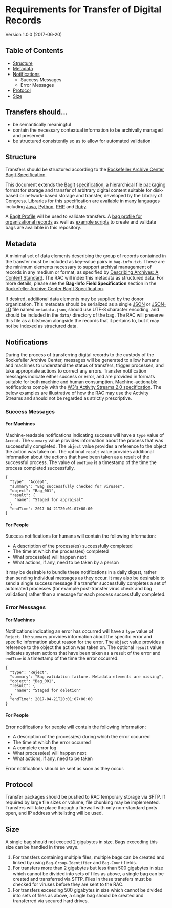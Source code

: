 # Requirements for Transfer of Digital Records

Version 1.0.0 (2017-06-20)

## Table of Contents
*   [Structure](#structure)
*   [Metadata](#metadata)
*   [Notifications](#notifications)
    *   Success Messages
    *   Error Messages
*   [Protocol](#protocol)
*   [Size](#size)

## Transfers should...

*   be semantically meaningful
*   contain the necessary contextual information to be archivally managed and preserved
*   be structured consistently so as to allow for automated validation

## Structure

Transfers should be structured according to the [Rockefeller Archive Center BagIt Specification](bagit-specification.md).

This document extends the [BagIt specification](https://tools.ietf.org/html/draft-kunze-bagit-14), a hierarchical file packaging format for storage and transfer of arbitrary digital content suitable for disk-based or network-based storage and transfer, developed by the Library of Congress. Libraries for this specification are available in many languages including [Java](https://github.com/LibraryOfCongress/bagit-java), [Python](https://github.com/LibraryOfCongress/bagit-python), [PHP](https://github.com/scholarslab/BatItPHP) and [Ruby](https://github.com/topr/bagit).

A [BagIt Profile](https://github.com/ruebot/bagit-profiles) will be used to validate transfers. A [bag profile for organizational records](organizational-bag-profile.json) as well as [example scripts](example-scripts/) to create and validate bags are available in this repository.

## Metadata

A minimal set of data elements describing the group of records contained in the transfer must be included as key-value pairs in `bag-info.txt`. These are the minimum elements necessary to support archival management of records in any medium or format, as specified by [Describing Archives: A Content Standard](http://www2.archivists.org/standards/DACS). The RAC will index this metadata as structured data. For more details, please see the **Bag-Info Field Specification** section in the [Rockefeller Archive Center BagIt Specification](bagit-specification.md).

If desired, additional data elements may be supplied by the donor organization. This metadata should be serialized as a single [JSON](http://www.json.org/) or [JSON-LD](http://json-ld.org/) file named `metadata.json`, should use UTF-8 character encoding, and should be included in the `data/` directory of the bag. The RAC will preserve this file as a bitstream alongside the records that it pertains to, but it may not be indexed as structured data.

## Notifications

During the process of transferring digital records to the custody of the Rockefeller Archive Center, messages will be generated to allow humans and machines to understand the status of transfers, trigger processes, and take appropriate actions to correct any errors. Transfer notification messages indicate either success or error, and are provided in formats suitable for both machine and human consumption. Machine-actionable notifications comply with the [W3's Activity Streams 2.0 specification](https://www.w3.org/TR/activitystreams-core/). The below examples are illustrative of how the RAC may use the Activity Streams and should not be regarded as strictly prescriptive.

### Success Messages

#### For Machines

Machine-readable notifications indicating success will have a `type` value of `Accept`. The `summary` value provides information about the process that was successfully completed. The `object` value provides a reference to the object the action was taken on. The optional `result` value provides additional information about the actions that have been taken as a result of the successful process. The value of `endTime` is a timestamp of the time the process completed successfully.

```
{
  "type": "Accept",
  "summary": "Bag successfully checked for viruses",
  "object": "Bag_001",
  "result": {
    "name": "Staged for appraisal"
  }
  "endTime": 2017-04-21T20:01:07+00:00
}
```

#### For People

Success notifications for humans will contain the following information:
*   A description of the process(es) successfully completed
*   The time at which the process(es) completed
*   What process(es) will happen next
*   What actions, if any, need to be taken by a person

It may be desirable to bundle these notifications in a daily digest, rather than sending individual messages as they occur. It may also be desirable to send a single success message if a transfer successfully completes a set of automated processes (for example post-transfer virus check and bag validation) rather than a message for each process successfully completed.

### Error Messages

#### For Machines

Notifications indicating an error has occurred will have a `type` value of `Reject`. The `summary` provides information about the specific error and specific information about reason for the error. The `object` value provides a reference to the object the action was taken on. The optional `result` value indicates system actions that have been taken as a result of the error and `endTime` is a timestamp of the time the error occurred.

```
{
  "type": "Reject",
  "summary": "Bag validation failure. Metadata elements are missing",
  "object": "Bag_001",
  "result": {
    "name": "Staged for deletion"
  }
  "endTime": 2017-04-21T20:01:07+00:00
}
```

#### For People

Error notifications for people will contain the following information:
*   A description of the process(es) during which the error occurred
*   The time at which the error occurred
*   A complete error log
*   What process(es) will happen next
*   What actions, if any, need to be taken

Error notifications should be sent as soon as they occur.

## Protocol

Transfer packages should be pushed to RAC temporary storage via SFTP. If required by large file sizes or volume, file chunking may be implemented. Transfers will take place through a firewall with only non-standard ports open, and IP address whitelisting will be used.

## Size

A single bag should not exceed 2 gigabytes in size. Bags exceeding this size can be handled in three ways.

1.  For transfers containing multiple files, multiple bags can be created and linked by using `Bag-Group-Identifier` and `Bag-Count` fields.
2.  For transfers more than 2 gigabytes but less than 500 gigabytes in size which cannot be divided into sets of files as above, a single bag can be created and transferred via SFTP. Files in these transfers must be checked for viruses before they are sent to the RAC.
3.  For transfers exceeding 500 gigabytes in size which cannot be divided into sets of files as above, a single bag should be created and transferred via secured hard drives.
